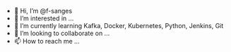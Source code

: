 - 👋 Hi, I’m @f-sanges
- 👀 I’m interested in ...
- 🌱 I’m currently learning Kafka, Docker, Kubernetes, Python, Jenkins, Git
- 💞️ I’m looking to collaborate on ...
- 📫 How to reach me ...

<!---
f-sanges/f-sanges is a ✨ special ✨ repository because its `README.md` (this file) appears on your GitHub profile.
You can click the Preview link to take a look at your changes.
--->
